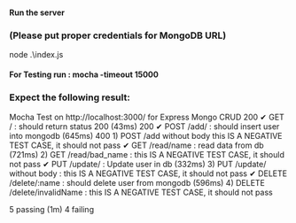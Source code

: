 #### Run the server
### (Please put proper credentials for MongoDB URL)
node .\index.js

#### For Testing run : mocha -timeout 15000

### Expect the following result:

Mocha Test on http://localhost:3000/ for Express Mongo CRUD
200
    ✔ GET / : should return status 200 (43ms)
200
    ✔ POST /add/ : should insert user into mongodb (645ms)
400
    1) POST /add without body this IS A NEGATIVE TEST CASE, it should not pass
    ✔ GET /read/name : read data from db (721ms)
    2) GET /read/bad_name : this IS A NEGATIVE TEST CASE, it should not pass
    ✔ PUT /update/ : Update user in db (332ms)
    3) PUT /update/ without body :  this IS A NEGATIVE TEST CASE, it should not pass
    ✔ DELETE /delete/:name : should delete user from mongodb (596ms)
    4) DELETE /delete/invalidName :  this IS A NEGATIVE TEST CASE, it should not pass


  5 passing (1m)
  4 failing
